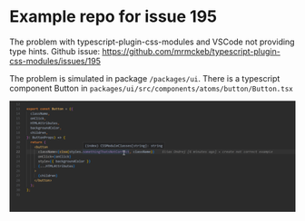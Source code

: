 # Example repo for issue 195
The problem with typescript-plugin-css-modules and VSCode not providing type hints. 
Github issue: https://github.com/mrmckeb/typescript-plugin-css-modules/issues/195

The problem is simulated in package `/packages/ui`. There is a typescript component Button in `packages/ui/src/components/atoms/button/Button.tsx`

![No correction](no-type-correction.png)